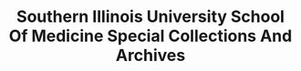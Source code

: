 ---
layout: repo
title: "Southern Illinois University School Of Medicine Special Collections And Archives"
id: 16091
permalink: repos/16091/
---